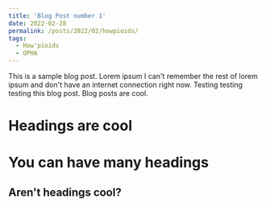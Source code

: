 ```yaml
---
title: 'Blog Post number 1'
date: 2022-02-28
permalink: /posts/2022/02/howpioids/
tags:
  - How'pioids
  - OPHA
---
```


This is a sample blog post. Lorem ipsum I can't remember the rest of lorem ipsum and don't have an internet connection right now. Testing testing testing this blog post. Blog posts are cool.

Headings are cool
======

You can have many headings
======

Aren't headings cool?
------
